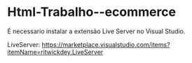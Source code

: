 # Html-Trabalho--ecommerce

É necessario instalar a extensão Live Server no Visual Studio.

LiveServer: https://marketplace.visualstudio.com/items?itemName=ritwickdey.LiveServer
